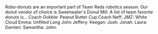 Robo-donuts are an important part of Team Reds robotics season.
Our donut vendor of choice is Sweetwater's Donut Mill.
A list of team favorite donuts is…
Coach Gobble: Peanut Butter Cup
Coach Neff:
JMZ: White Cloud
Emma: Unfilled Long John
Jeffery:
Keegan:
Josh:
Jonah:
Laura:
Damien:
Samantha:
John: